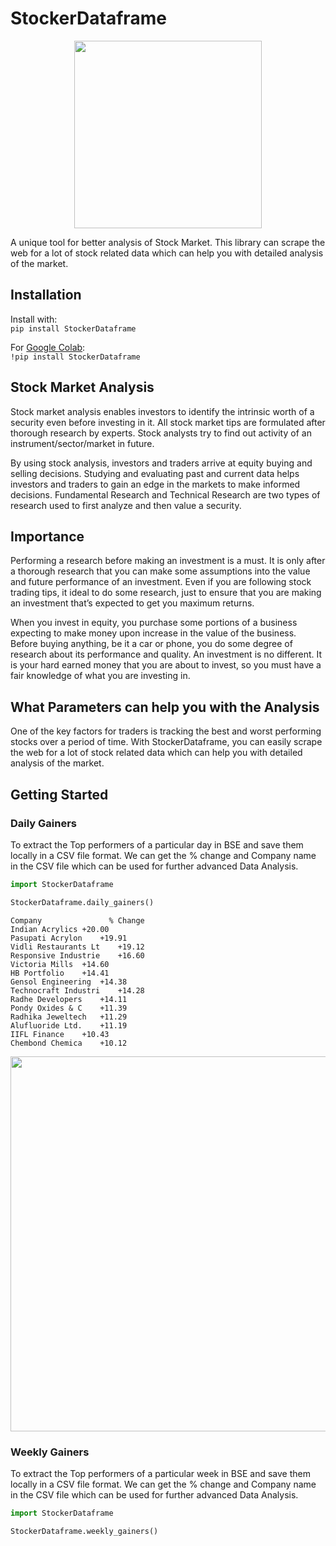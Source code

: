 # StockerDataframe
<p  align="center"><img height="300" src = "https://github.com/Bhard27/StockerDataframe/blob/master/docs/img1.png"></p>
A unique tool for better analysis of Stock Market. This library can scrape the web for a lot of stock related data which can help you with detailed analysis of the market.



## Installation
Install with:  
```pip install StockerDataframe```

For [Google Colab](https://colab.research.google.com/notebooks/welcome.ipynb):  
```!pip install StockerDataframe```

## Stock Market Analysis
Stock market analysis enables investors to identify the intrinsic worth of a security even before investing in it. All stock market tips are formulated after thorough research by experts. Stock analysts try to find out activity of an instrument/sector/market in future.

By using stock analysis, investors and traders arrive at equity buying and selling decisions. Studying and evaluating past and current data helps investors and traders to gain an edge in the markets to make informed decisions. Fundamental Research and Technical Research are two types of research used to first analyze and then value a security.

## Importance
Performing a research before making an investment is a must. It is only after a thorough research that you can make some assumptions into the value and future performance of an investment. Even if you are following stock trading tips, it ideal to do some research, just to ensure that you are making an investment that’s expected to get you maximum returns.

When you invest in equity, you purchase some portions of a business expecting to make money upon increase in the value of the business. Before buying anything, be it a car or phone, you do some degree of research about its performance and quality. An investment is no different. It is your hard earned money that you are about to invest, so you must have a fair knowledge of what you are investing in.

## What Parameters can help you with the Analysis
One of the key factors for traders is tracking the best and worst performing stocks over a period of time. With StockerDataframe, you can easily 
scrape the web for a lot of stock related data which can help you with detailed analysis of the market.

## Getting Started
### Daily Gainers
To extract the Top performers of a particular day in BSE and save them locally in a CSV file format. We can get the % change and Company name in the CSV file which can be used for further advanced Data Analysis.

```python
import StockerDataframe

StockerDataframe.daily_gainers()
```
```
Company	              % Change
Indian Acrylics	+20.00
Pasupati Acrylon	+19.91
Vidli Restaurants Lt	+19.12
Responsive Industrie	+16.60
Victoria Mills	+14.60
HB Portfolio	+14.41
Gensol Engineering	+14.38
Technocraft Industri	+14.28
Radhe Developers	+14.11
Pondy Oxides & C	+11.39
Radhika Jeweltech	+11.29
Alufluoride Ltd.	+11.19
IIFL Finance	+10.43
Chembond Chemica	+10.12
```

<p  align="center"><img height="600" src = "https://raw.githubusercontent.com/Bhard27/StockerDataframe/master/examples/daily_top_gainers.png?token=AMFAV3527AXOOU73Y5P6ANS7K7RKO"></p>

### Weekly Gainers
To extract the Top performers of a particular week in BSE and save them locally in a CSV file format. We can get the % change and Company name in the CSV file which can be used for further advanced Data Analysis.

```python
import StockerDataframe

StockerDataframe.weekly_gainers()
```
